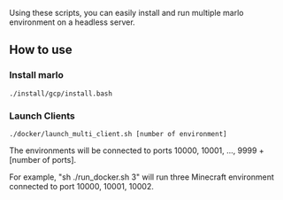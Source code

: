 Using these scripts, you can easily install and run multiple marlo environment on a headless server.

## How to use

### Install marlo

```
./install/gcp/install.bash
```

### Launch Clients

```
./docker/launch_multi_client.sh [number of environment]
```

The environments will be connected to ports 10000, 10001, ..., 9999 + [number of ports].

For example, "sh ./run_docker.sh 3" will run three Minecraft environment connected to port 10000, 10001, 10002.
